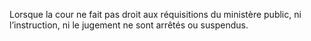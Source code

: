 Lorsque la cour ne fait pas droit aux réquisitions du ministère public, ni l’instruction, ni le jugement ne sont arrêtés ou suspendus.